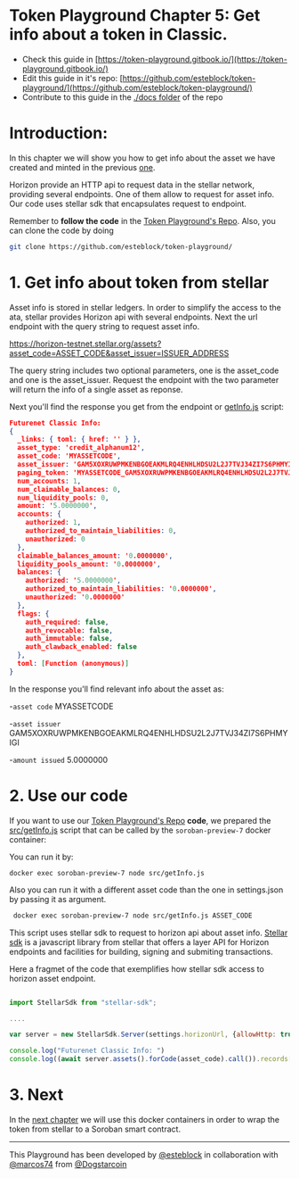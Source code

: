 # Token Playground Chapter 5:  Get info about a token in Classic.


- Check this guide in [https://token-playground.gitbook.io/](https://token-playground.gitbook.io/)
- Edit this guide in it's repo: [https://github.com/esteblock/token-playground/](https://github.com/esteblock/token-playground/)
- Contribute to this guide in the [./docs folder](https://github.com/esteblock/token-playground/tree/main/docs) of the repo

# Introduction:

In this chapter we will  show you how to get info about the asset we have created and minted in the previous [one](4_issue_and_mint_asset_in_stellar.md). 

Horizon provide an HTTP api to request data in the stellar network, providing  several endpoints.  One of them allow to request for asset info. Our code uses stellar sdk that encapsulates request to endpoint.

Remember to **follow the code** in the [Token Playground's Repo](https://github.com/esteblock/token-playground/). Also, you can clone the code by doing

```bash
git clone https://github.com/esteblock/token-playground/
```

# 1. Get info about token from stellar  


Asset info is stored in stellar ledgers. In order to simplify the access to the  ata,  stellar provides Horizon api with several endpoints. Next the url  endpoint with the query string to request asset info. 

https://horizon-testnet.stellar.org/assets?asset_code=ASSET_CODE&asset_issuer=ISSUER_ADDRESS

The query string includes two optional parameters, one is the asset_code and one is the asset_issuer. Request the endpoint with the two parameter will return the info of a single asset as reponse. 

Next you'll find the response you get from the endpoint or [getInfo.js](https://github.com/esteblock/token-playground/blob/main/src/getInfo.js) script:

```json
Futurenet Classic Info: 
{
  _links: { toml: { href: '' } },
  asset_type: 'credit_alphanum12',
  asset_code: 'MYASSETCODE',
  asset_issuer: 'GAM5XOXRUWPMKENBGOEAKMLRQ4ENHLHDSU2L2J7TVJ34ZI7S6PHMYIGI',
  paging_token: 'MYASSETCODE_GAM5XOXRUWPMKENBGOEAKMLRQ4ENHLHDSU2L2J7TVJ34ZI7S6PHMYIGI_credit_alphanum12',
  num_accounts: 1,
  num_claimable_balances: 0,
  num_liquidity_pools: 0,
  amount: '5.0000000',
  accounts: {
    authorized: 1,
    authorized_to_maintain_liabilities: 0,
    unauthorized: 0
  },
  claimable_balances_amount: '0.0000000',
  liquidity_pools_amount: '0.0000000',
  balances: {
    authorized: '5.0000000',
    authorized_to_maintain_liabilities: '0.0000000',
    unauthorized: '0.0000000'
  },
  flags: {
    auth_required: false,
    auth_revocable: false,
    auth_immutable: false,
    auth_clawback_enabled: false
  },
  toml: [Function (anonymous)]
}

```

In the response you'll find relevant info  about the asset as:

-`asset code`    MYASSETCODE

-`asset issuer`  GAM5XOXRUWPMKENBGOEAKMLRQ4ENHLHDSU2L2J7TVJ34ZI7S6PHMYIGI

-`amount issued` 5.0000000



# 2. Use our code


If you want to use our [Token Playground's Repo](https://github.com/esteblock/token-playground/) **code**, we prepared the [src/getInfo.js](https://github.com/esteblock/token-playground/blob/main/src/getInfo.js) script that can be called by the `soroban-preview-7` docker container:

You can run it by:

```
docker exec soroban-preview-7 node src/getInfo.js
```

Also you can run it with a different asset code than the one in settings.json by passing it as argument. 

```bash
 docker exec soroban-preview-7 node src/getInfo.js ASSET_CODE
```

This script uses stellar sdk to request to horizon api about asset info. [Stellar sdk](https://github.com/stellar/js-stellar-sdk) is a javascript library from stellar that offers a layer API for Horizon endpoints and facilities for building, signing  and submiting transactions. 

Here a fragmet of the code that exemplifies how stellar sdk access to horizon asset endpoint. 

```javascript

import StellarSdk from "stellar-sdk";

....

var server = new StellarSdk.Server(settings.horizonUrl, {allowHttp: true});

console.log("Futurenet Classic Info: ")
console.log((await server.assets().forCode(asset_code).call()).records[0])

```

# 3. Next

In the [next chapter](6_wrap_a_token_from_classic_to_soroban.md) we will use this docker containers in order to wrap the token from stellar to a Soroban smart contract. 

___

This Playground has been developed by [@esteblock](https://github.com/esteblock/) in collaboration with [@marcos74](https://github.com/marcos74) from [@Dogstarcoin](https://github.com/Dogstarcoin)
